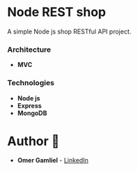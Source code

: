 # Node REST shop

A simple Node js shop RESTful API project.

### Architecture

- **MVC**

### Technologies

- **Node js**
- **Express**
- **MongoDB**

# Author 🙋

- **Omer Gamliel** - [LinkedIn](https://www.linkedin.com/in/omer-gamliel-6a813a188/)
